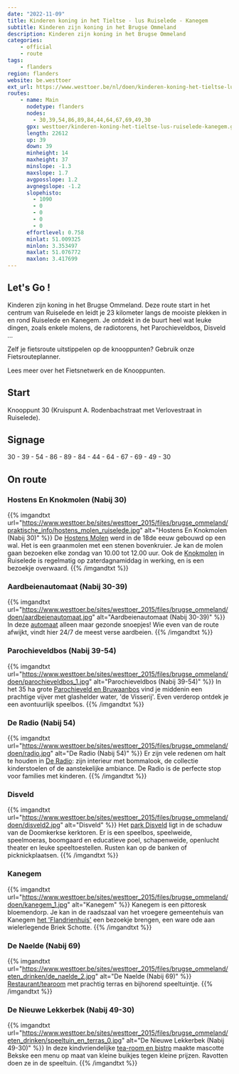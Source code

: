 ```yaml
---
date: "2022-11-09"
title: Kinderen koning in het Tieltse - lus Ruiselede - Kanegem
subtitle: Kinderen zijn koning in het Brugse Ommeland
description: Kinderen zijn koning in het Brugse Ommeland
categories:
    - official
    - route
tags:
    - flanders
region: flanders
website: be.westtoer
ext_url: https://www.westtoer.be/nl/doen/kinderen-koning-het-tieltse-lus-ruiselede-kanegem
routes:
    - name: Main
      nodetype: flanders
      nodes:
        - 30,39,54,86,89,84,44,64,67,69,49,30
      gpx: westtoer/kinderen-koning-het-tieltse-lus-ruiselede-kanegem.gpx
      length: 22612
      up: 39
      down: 39
      minheight: 14
      maxheight: 37
      minslope: -1.3
      maxslope: 1.7
      avgposslope: 1.2
      avgnegslope: -1.2
      slopehisto:
        - 1090
        - 0
        - 0
        - 0
        - 0
      effortlevel: 0.758
      minlat: 51.009325
      minlon: 3.353497
      maxlat: 51.076772
      maxlon: 3.417699
---
```


## Let's Go ! 

Kinderen zijn koning in het Brugse Ommeland. Deze route start in het centrum van Ruiselede en leidt je 23 kilometer langs de mooiste plekken in en rond Ruiselede en Kanegem. Je ontdekt in de buurt heel wat leuke dingen, zoals enkele molens, de radiotorens, het Parochieveldbos, Disveld ...

Zelf je fietsroute uitstippelen op de knooppunten? Gebruik onze Fietsrouteplanner.

Lees meer over het Fietsnetwerk en de Knooppunten.

## Start

Knooppunt 30 (Kruispunt A. Rodenbachstraat met Verlovestraat in Ruiselede).

## Signage

30 - 39 - 54 - 86 - 89 - 84 - 44 - 64 - 67 - 69 - 49 - 30

## On route

### Hostens En Knokmolen (Nabij 30)

{{% imgandtxt url="https://www.westtoer.be/sites/westtoer_2015/files/brugse_ommeland/praktische_info/hostens_molen_ruiselede.jpg" alt="Hostens En Knokmolen (Nabij 30)" %}}
De [Hostens Molen](/nl/doen/hostens-molen) werd in de 18de eeuw gebouwd op een wal. Het is een graanmolen met een stenen bovenkruier. Je kan de molen gaan bezoeken elke zondag van 10.00 tot 12.00 uur. Ook de [Knokmolen](/nl/doen/knokmolen) in Ruiselede is regelmatig op zaterdagnamiddag in werking, en is een bezoekje overwaard.
{{% /imgandtxt %}}

### Aardbeienautomaat (Nabij 30-39)

{{% imgandtxt url="https://www.westtoer.be/sites/westtoer_2015/files/brugse_ommeland/doen/aardbeienautomaat.jpg" alt="Aardbeienautomaat (Nabij 30-39)" %}}
In deze [automaat](/nl/eten-drinken/aardbeienautomaat-ruiselede) alleen maar gezonde snoepjes! Wie even van de route afwijkt, vindt hier 24/7 de meest verse aardbeien.
{{% /imgandtxt %}}

### Parochieveldbos (Nabij 39-54)

{{% imgandtxt url="https://www.westtoer.be/sites/westtoer_2015/files/brugse_ommeland/doen/parochieveldbos_1.jpg" alt="Parochieveldbos (Nabij 39-54)" %}}
In het 35 ha grote [Parochieveld en Bruwaanbos](/nl/doen/parochieveld-bruwaanbos) vind je middenin een prachtige vijver met glashelder water, 'de Visserij'. Even verderop ontdek je een avontuurlijk speelbos.
{{% /imgandtxt %}}

### De Radio (Nabij 54)

{{% imgandtxt url="https://www.westtoer.be/sites/westtoer_2015/files/brugse_ommeland/doen/radio.jpg" alt="De Radio (Nabij 54)" %}}
Er zijn vele redenen om halt te houden in [De Radio](/nl/eten-drinken/de-radio): zijn interieur met bommalook, de collectie kinderstoelen of de aanstekelijke ambiance. De Radio is de perfecte stop voor families met kinderen.
{{% /imgandtxt %}}

### Disveld

{{% imgandtxt url="https://www.westtoer.be/sites/westtoer_2015/files/brugse_ommeland/doen/disveld2.jpg" alt="Disveld" %}}
Het [park Disveld](/nl/doen/gemeentepark-disveld) ligt in de schaduw van de Doomkerkse kerktoren. Er is een speelbos, speelweide, speelmoeras, boomgaard en educatieve poel, schapenweide, openlucht theater en leuke speeltoestellen. Rusten kan op de banken of picknickplaatsen.
{{% /imgandtxt %}}

### Kanegem

{{% imgandtxt url="https://www.westtoer.be/sites/westtoer_2015/files/brugse_ommeland/doen/kanegem_1.jpg" alt="Kanegem" %}}
Kanegem is een pittoresk bloemendorp. Je kan in de raadszaal van het vroegere gemeentehuis van Kanegem [het 'Flandrienhuis'](/nl/doen/flandrienhuis) een bezoekje brengen, een ware ode aan wielerlegende Briek Schotte.
{{% /imgandtxt %}}

### De Naelde (Nabij 69)

{{% imgandtxt url="https://www.westtoer.be/sites/westtoer_2015/files/brugse_ommeland/eten_drinken/de_naelde_2.jpg" alt="De Naelde (Nabij 69)" %}}
[Restaurant/tearoom](/nl/eten-drinken/de-naelde) met prachtig terras en bijhorend speeltuintje.
{{% /imgandtxt %}}

### De Nieuwe Lekkerbek (Nabij 49-30)

{{% imgandtxt url="https://www.westtoer.be/sites/westtoer_2015/files/brugse_ommeland/eten_drinken/speeltuin_en_terras_0.jpg" alt="De Nieuwe Lekkerbek (Nabij 49-30)" %}}
In deze kindvriendelijke [tea-room en bistro](/nl/eten-drinken/de-nieuwe-lekkerbek) maakte mascotte Bekske een menu op maat van kleine buikjes tegen kleine prijzen. Ravotten doen ze in de speeltuin.
{{% /imgandtxt %}}


